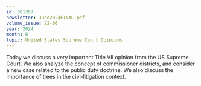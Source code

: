 ```yaml
---
id: 001357
newsletter: June2024FINAL.pdf
volume_issue: 22-06
year: 2024
month: 6
topic: United States Supreme Court Opinions
---
```


Today we discuss a very important Title VII opinion from the US Supreme Court. We also analyze the concept of commissioner districts, and consider a new case related to the public duty doctrine. We also discuss the importance of trees in the civl-litigation context.